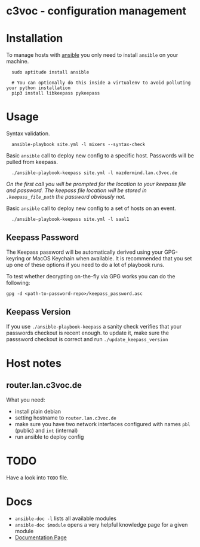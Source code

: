 c3voc - configuration management
================================

# Installation

To manage hosts with [ansible](http://ansible.com/)  you only need to install `ansible` on your machine.

``` debian
  sudo aptitude install ansible
```


```
  # You can optionally do this inside a virtualenv to avoid polluting your python installation
  pip3 install libkeepass pykeepass

```

# Usage

Syntax validation.

```
  ansible-playbook site.yml -l mixers --syntax-check
```

Basic `ansible` call to deploy new config to a specific host. Passwords will be pulled from keepass.

```
  ./ansible-playbook-keepass site.yml -l mazdermind.lan.c3voc.de
```

_On the first call you will be prompted for the location to your keepass file and password. The keepass file location will be stored in ``.keepass_file_path`` the password obviously not._

Basic `ansible` call to deploy new config to a set of hosts on an event.

```
  ./ansible-playbook-keepass site.yml -l saal1
```

## Keepass Password

The Keepass password will be automatically derived using your GPG-keyring or MacOS Keychain when available. It is recommended that you set up one of these options if you need to do a lot of playbook runs.

To test whether decrypting on-the-fly via GPG works you can do the following:

```
gpg -d <path-to-password-repo>/keepass_password.asc
```

## Keepass Version

If you use ``./ansible-playbook-keepass`` a sanity check verifies that your passwords checkout is recent enough. to update it, make sure the passsword checkout is correct and run ``./update_keepass_version``

# Host notes

## router.lan.c3voc.de

What you need:

* install plain debian
* setting hostname to `router.lan.c3voc.de`
* make sure you have two network interfaces configured with names
  `pbl` (public) and `int` (internal)
* run ansible to deploy config

# TODO

Have a look into `TODO` file.

# Docs

* `ansible-doc -l` lists all available modules
* `ansible-doc $module` opens a very helpful knowledge page for a given module
* [Documentation Page](http://docs.ansible.com/)

